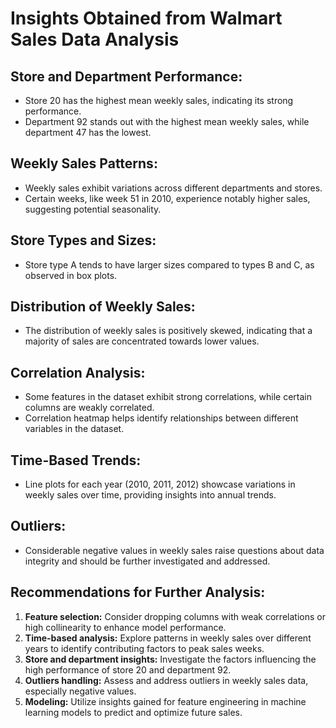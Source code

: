 # Insights Obtained from Walmart Sales Data Analysis

## Store and Department Performance:

- Store 20 has the highest mean weekly sales, indicating its strong performance.
- Department 92 stands out with the highest mean weekly sales, while department 47 has the lowest.

## Weekly Sales Patterns:

- Weekly sales exhibit variations across different departments and stores.
- Certain weeks, like week 51 in 2010, experience notably higher sales, suggesting potential seasonality.

## Store Types and Sizes:

- Store type A tends to have larger sizes compared to types B and C, as observed in box plots.

## Distribution of Weekly Sales:

- The distribution of weekly sales is positively skewed, indicating that a majority of sales are concentrated towards lower values.

## Correlation Analysis:

- Some features in the dataset exhibit strong correlations, while certain columns are weakly correlated.
- Correlation heatmap helps identify relationships between different variables in the dataset.

## Time-Based Trends:

- Line plots for each year (2010, 2011, 2012) showcase variations in weekly sales over time, providing insights into annual trends.

## Outliers:

- Considerable negative values in weekly sales raise questions about data integrity and should be further investigated and addressed.

## Recommendations for Further Analysis:

1. **Feature selection:** Consider dropping columns with weak correlations or high collinearity to enhance model performance.
2. **Time-based analysis:** Explore patterns in weekly sales over different years to identify contributing factors to peak sales weeks.
3. **Store and department insights:** Investigate the factors influencing the high performance of store 20 and department 92.
4. **Outliers handling:** Assess and address outliers in weekly sales data, especially negative values.
5. **Modeling:** Utilize insights gained for feature engineering in machine learning models to predict and optimize future sales.
